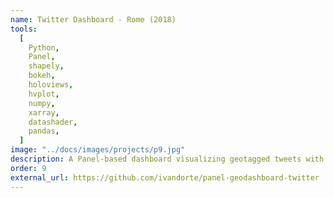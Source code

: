 ```yaml
---
name: Twitter Dashboard - Rome (2018)
tools:
  [
    Python,
    Panel,
    shapely,
    bokeh,
    holoviews,
    hvplot,
    numpy,
    xarray,
    datashader,
    pandas,
  ]
image: "../docs/images/projects/p9.jpg"
description: A Panel-based dashboard visualizing geotagged tweets with hvplot, Datashader and Echarts.
order: 9
external_url: https://github.com/ivandorte/panel-geodashboard-twitter
---
```

